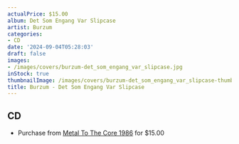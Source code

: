 ```yaml
---
actualPrice: $15.00
album: Det Som Engang Var Slipcase
artist: Burzum
categories:
- CD
date: '2024-09-04T05:28:03'
draft: false
images:
- /images/covers/burzum-det_som_engang_var_slipcase.jpg
inStock: true
thumbnailImage: /images/covers/burzum-det_som_engang_var_slipcase-thumb.jpg
title: Burzum - Det Som Engang Var Slipcase
---
```


## CD
* Purchase from [Metal To The Core 1986](https://metaltothecore1986.com/shop/burzum-det-som-engang-var-slipcase-cd/) for $15.00
